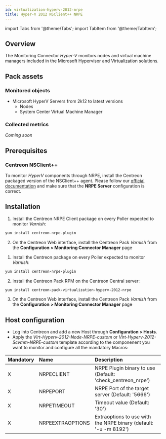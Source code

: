 ```yaml
---
id: virtualization-hyperv-2012-nrpe
title: Hyper-V 2012 NSClient++ NRPE
---
```

import Tabs from '@theme/Tabs';
import TabItem from '@theme/TabItem';


## Overview

The Monitoring Connector *Hyper-V* monitors nodes and virtual machine managers included in the 
Microsoft Hypervisor and Virtualization solutions. 

## Pack assets

### Monitored objects

* Microsoft HyperV Servers from 2k12 to latest versions
    * Nodes
    * System Center Virtual Machine Manager

### Collected metrics

*Coming soon*

## Prerequisites

### Centreon NSClient++

To monitor *HyperV* components through NRPE, install the Centreon packaged version 
of the NSClient++ agent. Please follow our [official documentation](../getting-started/how-to-guides/centreon-nsclient-tutorial.md) 
and make sure that the **NRPE Server** configuration is correct.

## Installation 

<Tabs groupId="sync">
<TabItem value="Online License" label="Online License">

1. Install the Centreon NRPE Client package on every Poller expected to monitor *Varnish*:

```bash
yum install centreon-nrpe-plugin
```

2. On the Centreon Web interface, install the Centreon Pack *Varnish* 
from the **Configuration > Monitoring Connector Manager** page

</TabItem>
<TabItem value="Offline License" label="Offline License">

1. Install the Centreon package on every Poller expected to monitor *Varnish*:

```bash
yum install centreon-nrpe-plugin
```

2. Install the Centreon Pack RPM on the Centreon Central server:

```bash
yum install centreon-pack-virtualization-hyperv-2012-nrpe
```

3. On the Centreon Web interface, install the Centreon Pack *Varnish* 
from the **Configuration > Monitoring Connector Manager** page

</TabItem>
</Tabs>

## Host configuration

* Log into Centreon and add a new Host through **Configuration > Hosts**.
* Apply the *Virt-Hyperv-2012-Node-NRPE-custom* or *Virt-Hyperv-2012-Scvmm-NRPE-custom* 
template according to the componenent you want to monitor and configure all the mandatory Macros:

| Mandatory | Name             | Description                                                      |
|:----------|:-----------------|:---------------------------------------------------------------- |
| X         | NRPECLIENT       | NRPE Plugin binary to use (Default: 'check_centreon_nrpe')       |
| X         | NRPEPORT         | NRPE Port of the target server (Default: '5666')                 |
| X         | NRPETIMEOUT      | Timeout value (Default: '30')                                    |
| X         | NRPEEXTRAOPTIONS | Extraoptions to use with the NRPE binary (default: '-u -m 8192') |